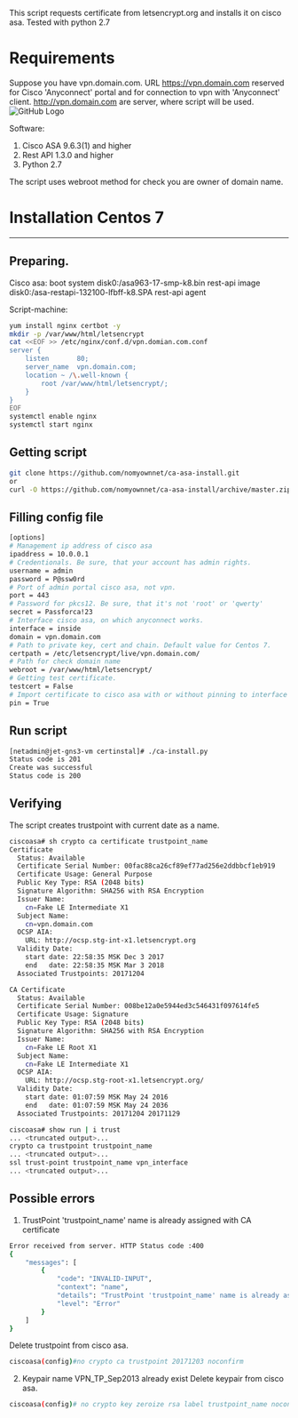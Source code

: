 This script requests certificate from letsencrypt.org and installs it on cisco asa. Tested with python 2.7

# Requirements
Suppose you have vpn.domain.com. URL https://vpn.domain.com reserved for Cisco 'Anyconnect' portal and for connection to vpn with 'Anyconnect' client.
http://vpn.domain.com are server, where script will be used.
![GitHub Logo](/images/logo.png)

Software:
1. Cisco ASA 9.6.3(1) and higher
2. Rest API 1.3.0 and higher
3. Python 2.7

The script uses webroot method for check you are owner of domain name. 

# Installation Centos 7
-------------------------------------------------------------------------
## Preparing.
Cisco asa:
boot system disk0:/asa963-17-smp-k8.bin
rest-api image disk0:/asa-restapi-132100-lfbff-k8.SPA
rest-api agent

Script-machine:
```bash
yum install nginx certbot -y
mkdir -p /var/www/html/letsencrypt
cat <<EOF >> /etc/nginx/conf.d/vpn.domian.com.conf
server {
    listen       80;
    server_name  vpn.domain.com;
    location ~ /\.well-known {
        root /var/www/html/letsencrypt/;
    }
}
EOF
systemctl enable nginx
systemctl start nginx
```
## Getting script

```bash
git clone https://github.com/nomyownnet/ca-asa-install.git
or
curl -O https://github.com/nomyownnet/ca-asa-install/archive/master.zip
```

## Filling config file

```bash
[options]
# Management ip address of cisco asa 
ipaddress = 10.0.0.1 
# Credentionals. Be sure, that your account has admin rights.
username = admin
password = P@ssw0rd
# Port of admin portal cisco asa, not vpn.
port = 443
# Password for pkcs12. Be sure, that it's not 'root' or 'qwerty'
secret = Passforca!23
# Interface cisco asa, on which anyconnect works. 
interface = inside
domain = vpn.domain.com
# Path to private key, cert and chain. Default value for Centos 7.
certpath = /etc/letsencrypt/live/vpn.domain.com/
# Path for check domain name
webroot = /var/www/html/letsencrypt/
# Getting test certificate.
testcert = False
# Import certificate to cisco asa with or without pinning to interface 
pin = True
```

## Run script
```bash
[netadmin@jet-gns3-vm certinstal]# ./ca-install.py
Status code is 201
Create was successful
Status code is 200
```
## Verifying
The script creates trustpoint with current date as a name.

```bash
ciscoasa# sh crypto ca certificate trustpoint_name
Certificate
  Status: Available
  Certificate Serial Number: 00fac88ca26cf89ef77ad256e2ddbbcf1eb919
  Certificate Usage: General Purpose
  Public Key Type: RSA (2048 bits)
  Signature Algorithm: SHA256 with RSA Encryption
  Issuer Name:
    cn=Fake LE Intermediate X1
  Subject Name:
    cn=vpn.domain.com
  OCSP AIA:
    URL: http://ocsp.stg-int-x1.letsencrypt.org
  Validity Date:
    start date: 22:58:35 MSK Dec 3 2017
    end   date: 22:58:35 MSK Mar 3 2018
  Associated Trustpoints: 20171204

CA Certificate
  Status: Available
  Certificate Serial Number: 008be12a0e5944ed3c546431f097614fe5
  Certificate Usage: Signature
  Public Key Type: RSA (2048 bits)
  Signature Algorithm: SHA256 with RSA Encryption
  Issuer Name:
    cn=Fake LE Root X1
  Subject Name:
    cn=Fake LE Intermediate X1
  OCSP AIA:
    URL: http://ocsp.stg-root-x1.letsencrypt.org/
  Validity Date:
    start date: 01:07:59 MSK May 24 2016
    end   date: 01:07:59 MSK May 24 2036
  Associated Trustpoints: 20171204 20171129

ciscoasa# show run | i trust
... <truncated output>...
crypto ca trustpoint trustpoint_name
... <truncated output>...
ssl trust-point trustpoint_name vpn_interface
... <truncated output>...
```

## Possible errors
1. TrustPoint 'trustpoint_name' name is already assigned with CA certificate
```bash
Error received from server. HTTP Status code :400
{
    "messages": [
        {
            "code": "INVALID-INPUT",
            "context": "name",
            "details": "TrustPoint 'trustpoint_name' name is already assigned with CA certificate.",
            "level": "Error"
        }
    ]
}
```
Delete trustpoint from cisco asa.
```bash
ciscoasa(config)#no crypto ca trustpoint 20171203 noconfirm
```
2. Keypair name VPN_TP_Sep2013 already exist
Delete keypair from cisco asa.
```bash
ciscoasa(config)# no crypto key zeroize rsa label trustpoint_name noconfirm
```

